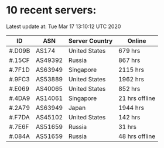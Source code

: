 # 10 recent servers:

Latest update at: Tue Mar 17 13:10:12 UTC 2020

| ID | ASN | Server Country | Online |
| -- | --- | -------------- | ------ |
| #.D09B | AS174 | United States | 679 hrs |
| #.15CF | AS49392 | Russia | 867 hrs |
| #.7F1D | AS63949 | Singapore | 2115 hrs |
| #.9FC3 | AS53889 | United States | 1962 hrs |
| #.E069 | AS40065 | United States | 852 hrs |
| #.4DA9 | AS14061 | Singapore | 21 hrs offline |
| #.2A79 | AS63949 | Japan | 1944 hrs |
| #.F7DA | AS45102 | United States | 142 hrs |
| #.7E6F | AS51659 | Russia | 31 hrs |
| #.084A | AS51659 | Russia | 48 hrs offline |

